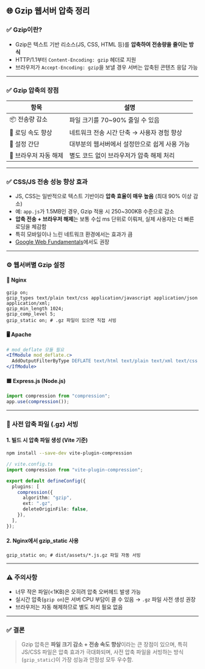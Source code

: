 ## 🌐 Gzip 웹서버 압축 정리

### ✅ Gzip이란?

- Gzip은 텍스트 기반 리소스(JS, CSS, HTML 등)를 **압축하여 전송량을 줄이는 방식**
- HTTP/1.1부터 `Content-Encoding: gzip` 헤더로 지원
- 브라우저가 `Accept-Encoding: gzip`을 보낼 경우 서버는 압축된 콘텐츠 응답 가능

---

### ✅ Gzip 압축의 장점

| 항목                  | 설명                                          |
| --------------------- | --------------------------------------------- |
| 📦 전송량 감소        | 파일 크기를 70\~90% 줄일 수 있음              |
| 🚀 로딩 속도 향상     | 네트워크 전송 시간 단축 → 사용자 경험 향상    |
| 🔧 설정 간단          | 대부분의 웹서버에서 설정만으로 쉽게 사용 가능 |
| 🧠 브라우저 자동 해제 | 별도 코드 없이 브라우저가 압축 해제 처리      |

---

### ✅ CSS/JS 전송 성능 향상 효과

- JS, CSS는 일반적으로 텍스트 기반이라 **압축 효율이 매우 높음** (최대 90% 이상 감소)
- 예: `app.js`가 1.5MB인 경우, Gzip 적용 시 250\~300KB 수준으로 감소
- **압축 전송 + 브라우저 해제**는 보통 수십 ms 단위로 이뤄져, 실제 사용자는 더 빠른 로딩을 체감함
- 특히 모바일이나 느린 네트워크 환경에서는 효과가 큼
- [Google Web Fundamentals](https://developers.google.com/web/fundamentals/performance/optimizing-content-efficiency/http-compression)에서도 권장

---

### ⚙️ 웹서버별 Gzip 설정

#### 📁 Nginx

```nginx
gzip on;
gzip_types text/plain text/css application/javascript application/json application/xml;
gzip_min_length 1024;
gzip_comp_level 5;
gzip_static on; # .gz 파일이 있으면 직접 서빙
```

#### 🖥 Apache

```apache
# mod_deflate 모듈 필요
<IfModule mod_deflate.c>
  AddOutputFilterByType DEFLATE text/html text/plain text/xml text/css application/javascript application/json
</IfModule>
```

#### 🟦 Express.js (Node.js)

```ts
import compression from "compression";
app.use(compression());
```

---

### 📁 사전 압축 파일 (.gz) 서빙

#### 1. 빌드 시 압축 파일 생성 (Vite 기준)

```bash
npm install --save-dev vite-plugin-compression
```

```ts
// vite.config.ts
import compression from "vite-plugin-compression";

export default defineConfig({
  plugins: [
    compression({
      algorithm: "gzip",
      ext: ".gz",
      deleteOriginFile: false,
    }),
  ],
});
```

#### 2. Nginx에서 gzip_static 사용

```nginx
gzip_static on; # dist/assets/*.js.gz 파일 자동 서빙
```

---

### ⚠️ 주의사항

- 너무 작은 파일(<1KB)은 오히려 압축 오버헤드 발생 가능
- 실시간 압축(`gzip on`)은 서버 CPU 부담이 클 수 있음 → `.gz` 파일 사전 생성 권장
- 브라우저는 자동 해제하므로 별도 처리 필요 없음

---

### ✅ 결론

> Gzip 압축은 **파일 크기 감소 + 전송 속도 향상**이라는 큰 장점이 있으며,
> 특히 JS/CSS 파일은 압축 효과가 극대화되며,
> 사전 압축 파일을 서빙하는 방식(`gzip_static`)이 가장 성능과 안정성 모두 우수함.
